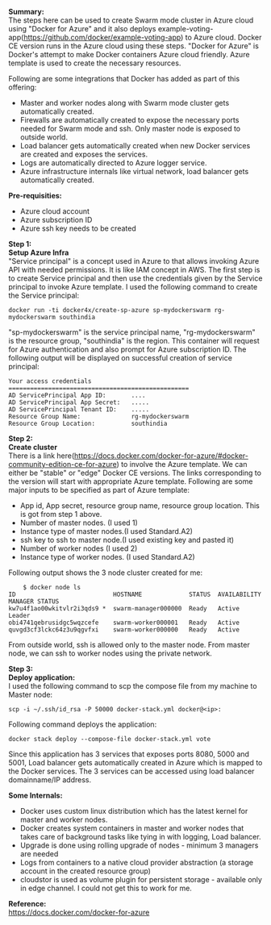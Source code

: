 **Summary:**  
The steps here can be used to create Swarm mode cluster in Azure cloud using "Docker for Azure" and it also deploys example-voting-app(https://github.com/docker/example-voting-app) to Azure cloud. Docker CE version runs in the Azure cloud using these steps. 
"Docker for Azure" is Docker's attempt to make Docker containers Azure cloud friendly. Azure template is used to create the necessary resources. 

Following are some integrations that Docker has added as part of this offering:

 - Master and worker nodes along with Swarm mode cluster gets automatically created.
 - Firewalls are automatically created to expose the necessary ports needed for Swarm mode and ssh. Only master node is exposed to outside world. 
 - Load balancer gets automatically created when new Docker services are created and exposes the services. 
 - Logs are automatically directed to Azure logger service.
 - Azure infrastructure internals like virtual network, load balancer gets automatically created. 

**Pre-requisities:**
 - Azure cloud account 
 - Azure subscription ID
 - Azure ssh key needs to be created

**Step 1:**  
**Setup Azure Infra**  
"Service principal" is a concept used in Azure to that allows invoking Azure API with needed permissions. It is like IAM concept in AWS. The first step is to create Service principal and then use the credentials given by the Service principal to invoke Azure template. 
I used the following command to create the Service principal:

    docker run -ti docker4x/create-sp-azure sp-mydockerswarm rg-mydockerswarm southindia

"sp-mydockerswarm" is the service principal name, "rg-mydockerswarm" is the resource group, "southindia" is the region. This container will request for Azure authentication and also prompt for Azure subscription ID. 
The following output will be displayed on successful creation of service principal:  

    Your access credentials ==================================================
    AD ServicePrincipal App ID:       ....
    AD ServicePrincipal App Secret:   .....
    AD ServicePrincipal Tenant ID:    .....
    Resource Group Name:              rg-mydockerswarm
    Resource Group Location:          southindia

**Step 2:**  
**Create cluster**  
There is a link here(https://docs.docker.com/docker-for-azure/#docker-community-edition-ce-for-azure) to involve the Azure template. We can either be "stable" or "edge" Docker CE versions. The links corresponding to the version will start with appropriate Azure template. 
Following are some major inputs to be specified as part of Azure template:

 - App id, App secret, resource group name, resource group location. This is got from step 1 above. 
 - Number of master nodes. (I used 1)
 - Instance type of master nodes.(I used Standard.A2)
 - ssh key to ssh to master node.(I used existing key and pasted it)
 - Number of worker nodes (I used 2)
 - Instance type of worker nodes. (I used Standard.A2)

Following output shows the 3 node cluster created for me:

        $ docker node ls
    ID                           HOSTNAME             STATUS  AVAILABILITY  MANAGER STATUS
    kw7u4f1ao00wkitvlr2i3qds9 *  swarm-manager000000  Ready   Active        Leader
    obi4741qebrusidgc5wqzcefe    swarm-worker000001   Ready   Active        
    quvgd3cf3lckc64z3u9qgvfxi    swarm-worker000000   Ready   Active 

From outside world, ssh is allowed only to the master node. From master node, we can ssh to worker nodes using the private network. 
   
**Step 3:**  
**Deploy application:**  
I used the following command to scp the compose file from my machine to Master node:

    scp -i ~/.ssh/id_rsa -P 50000 docker-stack.yml docker@<ip>:

Following command deploys the application:

    docker stack deploy --compose-file docker-stack.yml vote

Since this application has 3 services that exposes ports 8080, 5000 and 5001, Load balancer gets automatically created in Azure which is mapped to the Docker services. The 3 services can be accessed using load balancer domainname/IP address.

**Some Internals:**  

 - Docker uses custom linux distribution which has the latest kernel for master and worker nodes.
 - Docker creates system containers in master and worker nodes that takes care of background tasks like tying in with logging, Load balancer. 
 - Upgrade is done using rolling upgrade of nodes - minimum 3 managers are needed
 - Logs from containers to a native cloud provider abstraction (a storage account in the created resource group)
 - cloudstor is used as volume plugin for persistent storage - available only in edge channel. I could not get this to work for me.

**Reference:**  
https://docs.docker.com/docker-for-azure

